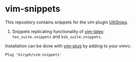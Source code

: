 # vim-snippets

This repository contains snippets for the vim plugin [UltiSnips](https://github.com/SirVer/ultisnips/).

1. Snippets replicating functionality of [vim-latex](https://github.com/vim-latex/vim-latex/):  
   `tex_suite.snippets` and `bib_suite.snippets`.
   
Installation can be done with [vim-plug](https://github.com/junegunn/vim-plug) by adding to your vimrc:

`Plug 'kiryph/vim-snippets'`
